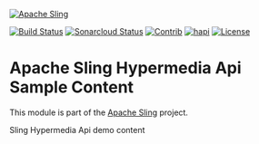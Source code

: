 [![Apache Sling](https://sling.apache.org/res/logos/sling.png)](https://sling.apache.org)

&#32;[![Build Status](https://ci-builds.apache.org/job/Sling/job/modules/job/sling-org-apache-sling-hapi-samplecontent/job/master/badge/icon)](https://ci-builds.apache.org/job/Sling/job/modules/job/sling-org-apache-sling-hapi-samplecontent/job/master/)&#32;[![Sonarcloud Status](https://sonarcloud.io/api/project_badges/measure?project=apache_sling-org-apache-sling-hapi-samplecontent&metric=alert_status)](https://sonarcloud.io/dashboard?id=apache_sling-org-apache-sling-hapi-samplecontent)&#32;[![Contrib](https://sling.apache.org/badges/status-contrib.svg)](https://github.com/apache/sling-aggregator/blob/master/docs/status/contrib.md)&#32;[![hapi](https://sling.apache.org/badges/group-hapi.svg)](https://github.com/apache/sling-aggregator/blob/master/docs/groups/hapi.md) [![License](https://img.shields.io/badge/License-Apache%202.0-blue.svg)](https://www.apache.org/licenses/LICENSE-2.0)

# Apache Sling Hypermedia Api Sample Content

This module is part of the [Apache Sling](https://sling.apache.org) project.

Sling Hypermedia Api demo content
